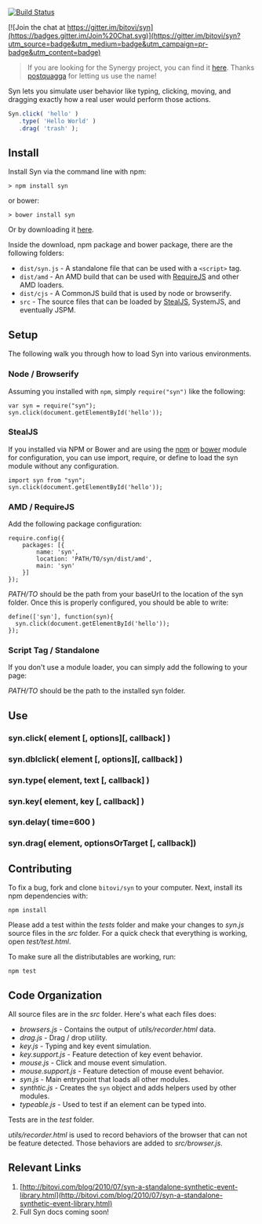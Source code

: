 [![Build Status](https://travis-ci.org/bitovi/syn.png?branch=master)](https://travis-ci.org/bitovi/syn.png?branch=master)


[![Join the chat at https://gitter.im/bitovi/syn](https://badges.gitter.im/Join%20Chat.svg)](https://gitter.im/bitovi/syn?utm_source=badge&utm_medium=badge&utm_campaign=pr-badge&utm_content=badge)

> If you are looking for the Synergy project, you can find it [here](https://www.npmjs.com/~postquagga). Thanks 
> [postquagga](https://www.npmjs.com/~postquagga) for letting us use the name!

Syn lets you simulate user behavior like typing, clicking, moving, and 
dragging exactly how a real user would perform those actions.

```js
Syn.click( 'hello' )
   .type( 'Hello World' )
   .drag( 'trash' ); 
```

## Install

Install Syn via the command line with npm:

    > npm install syn
    
or bower:

    > bower install syn

Or by downloading it [here](https://github.com/bitovi/syn/archive/master.zip).

Inside the download, npm package and bower package, there are the following folders:

 - `dist/syn.js` - A standalone file that can be used with a `<script>` tag.
 - `dist/amd` - An AMD build that can be used with [RequireJS](http://requirejs.org) and other AMD loaders.
 - `dist/cjs` - A CommonJS build that is used by node or browserify.
 - `src` - The source files that can be loaded by [StealJS](http://stealjs.com), SystemJS, and eventually JSPM.

## Setup

The following walk you through how to load Syn into various environments.

### Node / Browserify

Assuming you installed with `npm`, simply `require("syn")` like the following:

    var syn = require("syn");
    syn.click(document.getElementById('hello'));

### StealJS

If you installed via NPM or Bower and are using the [npm](http://stealjs.com/docs/npm.html) 
or [bower](http://stealjs.com/docs/bower.html) module for configuration,
you can use import, require, or define to load the syn module without any configuration.

    import syn from "syn";
    syn.click(document.getElementById('hello'));

### AMD / RequireJS

Add the following package configuration:

    require.config({
        packages: [{
            name: 'syn',
            location: 'PATH/TO/syn/dist/amd',
            main: 'syn'
        }]
    });

_PATH/TO_ should be the path from your baseUrl to the location of the syn folder.  Once this is 
properly configured, you should be able to write:

    define(['syn'], function(syn){
      syn.click(document.getElementById('hello'));
    });

### Script Tag / Standalone

If you don't use a module loader, you can simply add the following to your page:

   <script src='PATH/TO/dist/syn.js'></script>

_PATH/TO_ should be the path to the installed syn folder.

## Use




### syn.click( element [, options][, callback] )

### syn.dblclick( element [, options][, callback] )

### syn.type( element, text [, callback] )

### syn.key( element, key [, callback] )

### syn.delay( time=600 )
 
### syn.drag( element, optionsOrTarget [, callback])



## Contributing

To fix a bug, fork and clone `bitovi/syn` to your computer. Next, install its npm dependencies with:

    npm install
    
Please add a test within the _tests_ folder and make your changes to _syn.js_ source files in the _src_ 
folder. For a quick check that everything is working, open _test/test.html_.

To make sure all the distributables are working, run:

    npm test
  
## Code Organization

All source files are in the _src_ folder.  Here's what each files does:

 - _browsers.js_ - Contains the output of _utils/recorder.html_ data.
 - _drag.js_ - Drag / drop utility.
 - _key.js_ - Typing and key event simulation.
 - _key.support.js_ - Feature detection of key event behavior.
 - _mouse.js_ - Click and mouse event simulation.
 - _mouse.support.js_ - Feature detection of mouse event behavior.
 - _syn.js_ - Main entrypoint that loads all other modules.
 - _synthtic.js_ - Creates the `syn` object and adds helpers used by other modules.
 - _typeable.js_ - Used to test if an element can be typed into.

Tests are in the _test_ folder.

 _utils/recorder.html_ is used to record behaviors of the browser that can not be feature detected.  Those
behaviors are added to _src/browser.js_.


## Relevant Links

1. [http://bitovi.com/blog/2010/07/syn-a-standalone-synthetic-event-library.html](http://bitovi.com/blog/2010/07/syn-a-standalone-synthetic-event-library.html)
2. Full Syn docs coming soon!


